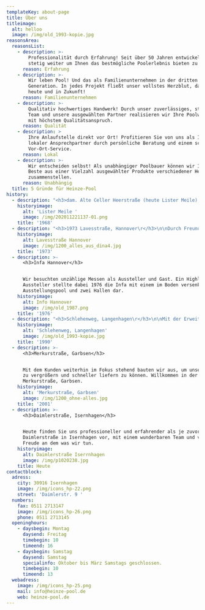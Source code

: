 ```yaml
---
templateKey: about-page
title: Über uns
titleimage:
  alt: helloo
  image: /img/old_1993-kopie.jpg
reasonsArea:
  reasonsList:
    - description: >-
        Professionalität durch Erfahrung! Seit über 50 Jahren entwickeln wir uns
        stetig weiter um Ihnen das bestmögliche Poolerlebnis bieten zu können.
      reason: Erfahrung
    - description: >-
        Wir leben Pool! Und das als Familienunternehmen in der dritten
        Generation. In jedes Projekt fließt unser vollstes Herzblut, damals, wie
        heute und in Zukunft!
      reason: Familienunternehmen
    - description: >-
        Qualitativ hochwertiges Handwerk! Durch unser zuverlässiges, starkes
        Team und unsere ausgewählten Partner realisieren wir Ihre Poolwünsche
        mit höchstem Qualitätsanspruch.
      reason: Qualität
    - description: >
        Ihre Anlaufstelle direkt vor Ort! Profitieren Sie von uns als Ihr
        lokaler Ansprechpartner durch persönliche Beratung und einem schnellen
        Vor-Ort-Service.
      reason: Lokal
    - description: >-
        Wir entscheiden selbst! Als unabhängiger Poolbauer können wir Ihnen das
        Beste aus einer Vielzahl ausgewählter Produkte verschiedener Hersteller
        zusammenstellen.
      reason: Unabhängig
  title: 5 Gründe für Heinze-Pool
history:
  - description: "<h3>dam. Alte Celler Heerstraße (heute Lister Meile), Hannover\r</h3>\n\nAm Raschplatz fing alles an. Hier gründete Horst Heinze das Unternehmen als sogenannter Kiesplatzhändler in bester Lage direkt am Hauptbahnhof in Hannover."
    historyimage:
      alt: 'Lister Meile '
      image: /img/202011221137-01.png
    title: '1968'
  - description: "<h3>1973 Lavesstraße, Hannover\r</h3>\n\nDurch Freundlichkeit, Expertise und viel Fleiß konnten wir 1973 unser erstes kleines Ladengeschäft in der Mitte von Hannover eröffnen. Nach dem Umzug in die Lavesstraße setzte sich unsere Erfolgsgeschichte fort."
    historyimage:
      alt: Lavesstraße Hannover
      image: /img/1200_alles_aus_dina4.jpg
    title: '1973'
  - description: >-
      <h3>Infa Hannover</h3>


      Wir besuchten unzählige Messen als Aussteller und Gast. Ein Highlight als
      Aussteller stellte dabei 1976 die Infa mit einem im Boden versenktem
      Ausstellungspool und zwei Hallen dar.
    historyimage:
      alt: Info Hannover
      image: /img/old_1987.png
    title: '1976'
  - description: "<h3>Schlehenweg, Langenhagen\r</h3>\n\nMit der Erweiterung unseres Angebots im Poolbereich wurde der Platz knapp und wir benötigten mehr Ausstellungsfläche. Der Schlehenweg in Langenhagen, am Rande von Hannover stellte sich als geeignetes Objekt heraus."
    historyimage:
      alt: 'Schlehenweg, Langenhagen'
      image: /img/old_1993-kopie.jpg
    title: '1990'
  - description: >-
      <h3>Merkurstraße, Garbsen</h3>


      Mit dem Kunden weiterhin im Fokus stehend bauten wir aus, um unser Lager
      zu vergrößern und schneller liefern zu können. Willkommen in der
      Merkurstraße, Garbsen.
    historyimage:
      alt: 'Merkurstraße, Garbsen'
      image: /img/1200_ohne-alles.jpg
    title: '2001'
  - description: >-
      <h3>Daimlerstraße, Isernhagen</h3>


      Heute finden Sie uns professioneller und erfahrender als je zuvor in der
      Daimlerstraße in Isernhagen vor, mit einem wunderbaren Team und viel
      Freude an dem was wir tun.
    historyimage:
      alt: Daimlerstraße Iserrnhagen
      image: /img/p1020238.jpg
    title: Heute
contactblock:
  adress:
    city: 30916 Isernhagen
    image: /img/icons_hp-22.png
    street: 'Daimlerstr. 9 '
  numbers:
    fax: 0511 2713147
    image: /img/icons_hp-26.png
    phone: 0511 2713145
  openinghours:
    - daysbegin: Montag
      daysend: Freitag
      timebegin: 10
      timeend: 16
    - daysbegin: Samstag
      daysend: Samstag
      specialinfo: Oktober bis März Samstags geschlossen.
      timebegin: 10
      timeend: 13
  webadress:
    image: /img/icons_hp-25.png
    mail: info@heinze-pool.de
    web: heinze-pool.de
---
```


